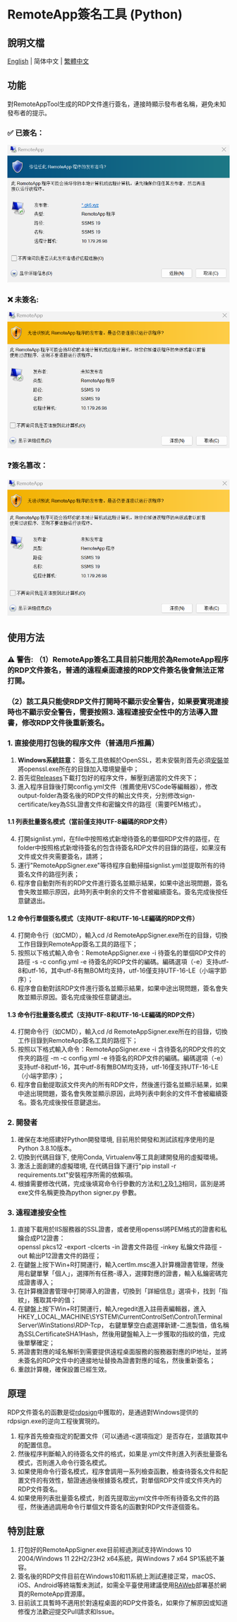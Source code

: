 # RemoteApp簽名工具 (Python)
## 說明文檔
[English](https://github.com/brotherjie-win/steam-icon-fix/blob/main/README.md) | 简体中文 | [繁體中文](https://github.com/brotherjie-win/steam-icon-fix/blob/main/README_TC.md)
## 功能
對RemoteAppTool生成的RDP文件進行簽名，連接時顯示發布者名稱，避免未知發布者的提示。
### ✅ 已簽名：
![已簽名](https://raw.githubusercontent.com/brotherjie-win/remoteapp-signer/refs/heads/image/img/rdp_signed.png)
### ❌ 未簽名:
![未簽名](https://raw.githubusercontent.com/brotherjie-win/remoteapp-signer/refs/heads/image/img/rdp_unsigned.png)
### ❓簽名篡改：
![簽名篡改](https://raw.githubusercontent.com/brotherjie-win/remoteapp-signer/refs/heads/image/img/rdp_tampered.png)
## 使用方法
### ⚠ 警告: （1）RemoteApp簽名工具目前只能用於為RemoteApp程序的RDP文件簽名，普通的遠程桌面連接的RDP文件簽名後會無法正常打開。
### （2）該工具只能使RDP文件打開時不顯示安全警告，如果要實現連接時也不顯示安全警告，需要按照3. 遠程連接安全性中的方法導入證書，修改RDP文件後重新簽名。
### 1. 直接使用打包後的程序文件（普通用戶推薦）
1. **Windows系統註意：** 簽名工具依賴於OpenSSL，若未安裝則首先必須[安裝](https://slproweb.com/products/Win32OpenSSL.html)並將openssl.exe所在的目錄加入環境變量中；
2. 首先從[Releases](https://github.com/brotherjie-win/steam-icon-fix/releases/latest)下載打包好的程序文件，解壓到適當的文件夾下；
3. 進入程序目錄後打開config.yml文件（推薦使用VSCode等編輯器），修改output-folder為簽名後的RDP文件的輸出文件夾，分別修改sign-certificate/key為SSL證書文件和密鑰文件的路徑（需要PEM格式）。
#### 1.1 列表批量簽名模式（當前僅支持UTF-8編碼的RDP文件）
4. 打開signlist.yml，在file中按照格式新增待簽名的單個RDP文件的路徑，在folder中按照格式新增待簽名的包含待簽名RDP文件的目錄的路徑，如果沒有文件或文件夾需要簽名，請將；
5. 運行"RemoteAppSigner.exe"等待程序自動掃描signlist.yml並提取所有的待簽名文件的路徑列表；
6. 程序會自動對所有的RDP文件進行簽名並顯示結果，如果中途出現問題，簽名會失敗並顯示原因，此時列表中剩余的文件不會被繼續簽名。簽名完成後按任意鍵退出。
#### <cmdsingle>1.2 命令行單個簽名模式（支持UTF-8和UTF-16-LE編碼的RDP文件）
4. 打開命令行（如CMD），輸入cd /d RemoteAppSigner.exe所在的目錄，切換工作目錄到RemoteApp簽名工具的路徑下；
5. 按照以下格式輸入命令：RemoteAppSigner.exe -i 待簽名的單個RDP文件的路徑 -s -c config.yml -e 待簽名的RDP文件的編碼。編碼選項（-e）支持utf-8和utf-16，其中utf-8有無BOM均支持，utf-16僅支持UTF-16-LE（小端字節序）；
6. 程序會自動對該RDP文件進行簽名並顯示結果，如果中途出現問題，簽名會失敗並顯示原因。簽名完成後按任意鍵退出。
#### <cmdmulti>1.3 命令行批量簽名模式（支持UTF-8和UTF-16-LE編碼的RDP文件）
4. 打開命令行（如CMD），輸入cd /d RemoteAppSigner.exe所在的目錄，切換工作目錄到RemoteApp簽名工具的路徑下；
5. 按照以下格式輸入命令：RemoteAppSigner.exe -i 含待簽名的RDP文件的文件夾的路徑 -m -c config.yml -e 待簽名的RDP文件的編碼。編碼選項（-e）支持utf-8和utf-16，其中utf-8有無BOM均支持，utf-16僅支持UTF-16-LE（小端字節序）；
6. 程序會自動提取該文件夾內的所有RDP文件，然後進行簽名並顯示結果，如果中途出現問題，簽名會失敗並顯示原因，此時列表中剩余的文件不會被繼續簽名。簽名完成後按任意鍵退出。
### 2. 開發者
1. 確保在本地搭建好Python開發環境, 目前用於開發和測試該程序使用的是Python 3.8.10版本。
2. 切換到代碼目錄下, 使用Conda, Virtualenv等工具創建開發用的虛擬環境。
3. 激活上面創建的虛擬環境, 在代碼目錄下運行"pip install -r requirements.txt"安裝程序所需的依賴項。
4. 根據需要修改代碼，完成後填寫命令行參數的方法和[1.2](#cmdsingle)及[1.3](#cmdmulti)相同，區別是將exe文件名稱更換為python signer.py 參數。
### 3. 遠程連接安全性
1. 直接下載用於IIS服務器的SSL證書，或者使用openssl將PEM格式的證書和私鑰合成P12證書：  
openssl pkcs12 -export -clcerts -in 證書文件路徑 -inkey 私鑰文件路徑 -out 輸出P12證書文件的路徑；
2. 在鍵盤上按下Win+R打開運行，輸入certlm.msc進入計算機證書管理，然後用右鍵單擊「個人」，選擇所有任務-導入，選擇對應的證書，輸入私鑰密碼完成證書導入；
3. 在計算機證書管理中打開導入的證書，切換到「詳細信息」選項卡，找到「指紋」，獲取其中的值；
4. 在鍵盤上按下Win+R打開運行，輸入regedit進入註冊表編輯器，進入HKEY_LOCAL_MACHINE\SYSTEM\CurrentControlSet\Control\Terminal Server\WinStations\RDP-Tcp，
右鍵單擊空白處選擇新建-二進製值，值名稱為SSLCertificateSHA1Hash，然後用鍵盤輸入上一步獲取的指紋的值，完成後單擊確定；
5. 將證書對應的域名解析到需要提供遠程桌面服務的服務器對應的IP地址，並將未簽名的RDP文件中的連接地址替換為證書對應的域名，然後重新簽名；
6. 重啟計算機，確保設置已經生效。
## 原理
RDP文件簽名的函數是從[rdpsign](https://github.com/nfedera/rdpsign)中獲取的，是通過對Windows提供的rdpsign.exe的逆向工程後實現的。  
1. 程序首先檢查指定的配置文件（可以通過-c選項指定）是否存在，並讀取其中的配置信息。
2. 然後程序判斷輸入的待簽名文件的格式，如果是.yml文件則進入列表批量簽名模式，否則進入命令行簽名模式。  
3. 如果使用命令行簽名模式，程序會調用一系列檢查函數，檢查待簽名文件和配置文件的有效性，驗證通過後根據簽名模式，對單個RDP文件或文件夾內的RDP文件簽名。  
4. 如果使用列表批量簽名模式，則首先提取出yml文件中所有待簽名文件的路徑，然後通過調用命令行單個文件簽名的函數對RDP文件逐個簽名。  
## 特別註意
1. 打包好的RemoteAppSigner.exe目前經過測試支持Windows 10 2004/Windows 11 22H2/23H2 x64系統，與Windows 7 x64 SP1系統不兼容。
2. 簽名後的RDP文件目前在Windows10和11系統上測試連接正常，macOS、iOS、Android等終端暫未測試，如需全平臺使用建議使用[RAWeb](https://github.com/kimmknight/raweb)部署基於網頁的RemoteApp資源庫。
3. 目前該工具暫時不適用於對遠程桌面的RDP文件簽名，如果你了解原因或知道修復方法歡迎提交Pull請求和Issue。  

